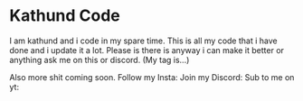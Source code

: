 # Kathund Code
I am kathund and i code in my spare time.
This is all my code that i have done and i update it a lot.
Please is there is anyway i can make it better or anything ask me on this or discord. (My tag is...)


Also more shit coming soon.
Follow my Insta:
Join my Discord:
Sub to me on yt: